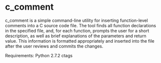 c_comment
=========

c_comment is a simple command-line utility for inserting function-level comments into a C source code file.
The tool finds all function declarations in the specified file, and, for each function, prompts the
user for a short description, as well as brief explanations of the parameters and return value.  This 
information is formatted appropriately and inserted into the file after the user reviews and commits the changes.

Requirements:
  Python 2.7.2
  ctags
